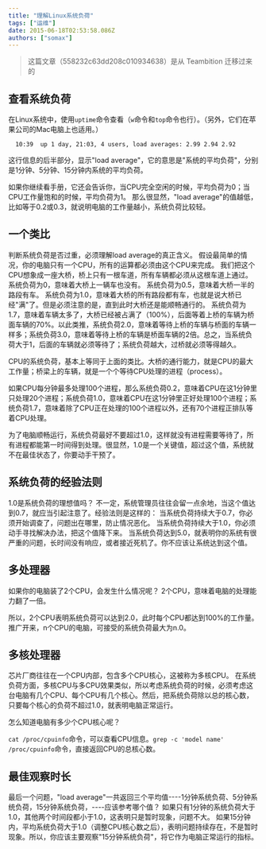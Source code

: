 ```yaml
---
title: "理解Linux系统负荷"
tags: ["运维"]
date: 2015-06-18T02:53:58.086Z
authors: ["somax"]
---
```


> 这篇文章（558232c63dd208c010934638）是从 Teambition 迁移过来的

## 查看系统负荷

在Linux系统中，使用`uptime`命令查看（`w`命令和`top`命令也行）。（另外，它们在苹果公司的Mac电脑上也适用。）

      10:39  up 1 day, 21:03, 4 users, load averages: 2.99 2.94 2.92

这行信息的后半部分，显示"load average"，它的意思是"系统的平均负荷"，分别是1分钟、5分钟、15分钟内系统的平均负荷。

如果你继续看手册，它还会告诉你，当CPU完全空闲的时候，平均负荷为0；当CPU工作量饱和的时候，平均负荷为1。
那么很显然，"load average"的值越低，比如等于0.2或0.3，就说明电脑的工作量越小，系统负荷比较轻。

## 一个类比
判断系统负荷是否过重，必须理解load average的真正含义。
假设最简单的情况，你的电脑只有一个CPU，所有的运算都必须由这个CPU来完成。
我们把这个CPU想象成一座大桥，桥上只有一根车道，所有车辆都必须从这根车道上通过。
系统负荷为0，意味着大桥上一辆车也没有。
系统负荷为0.5，意味着大桥一半的路段有车。
系统负荷为1.0，意味着大桥的所有路段都有车，也就是说大桥已经"满"了。但是必须注意的是，直到此时大桥还是能顺畅通行的。
系统负荷为1.7，意味着车辆太多了，大桥已经被占满了（100%），后面等着上桥的车辆为桥面车辆的70%。以此类推，系统负荷2.0，意味着等待上桥的车辆与桥面的车辆一样多；系统负荷3.0，意味着等待上桥的车辆是桥面车辆的2倍。总之，当系统负荷大于1，后面的车辆就必须等待了；系统负荷越大，过桥就必须等得越久。

CPU的系统负荷，基本上等同于上面的类比。大桥的通行能力，就是CPU的最大工作量；桥梁上的车辆，就是一个个等待CPU处理的进程（process）。

如果CPU每分钟最多处理100个进程，那么系统负荷0.2，意味着CPU在这1分钟里只处理20个进程；系统负荷1.0，意味着CPU在这1分钟里正好处理100个进程；系统负荷1.7，意味着除了CPU正在处理的100个进程以外，还有70个进程正排队等着CPU处理。

为了电脑顺畅运行，系统负荷最好不要超过1.0，这样就没有进程需要等待了，所有进程都能第一时间得到处理。很显然，1.0是一个关键值，超过这个值，系统就不在最佳状态了，你要动手干预了。

## 系统负荷的经验法则
1.0是系统负荷的理想值吗？
不一定，系统管理员往往会留一点余地，当这个值达到0.7，就应当引起注意了。经验法则是这样的：
当系统负荷持续大于0.7，你必须开始调查了，问题出在哪里，防止情况恶化。
当系统负荷持续大于1.0，你必须动手寻找解决办法，把这个值降下来。
当系统负荷达到5.0，就表明你的系统有很严重的问题，长时间没有响应，或者接近死机了。你不应该让系统达到这个值。

## 多处理器
如果你的电脑装了2个CPU，会发生什么情况呢？
2个CPU，意味着电脑的处理能力翻了一倍。

所以，2个CPU表明系统负荷可以达到2.0，此时每个CPU都达到100%的工作量。推广开来，n个CPU的电脑，可接受的系统负荷最大为n.0。

## 多核处理器
芯片厂商往往在一个CPU内部，包含多个CPU核心，这被称为多核CPU。
在系统负荷方面，多核CPU与多CPU效果类似，所以考虑系统负荷的时候，必须考虑这台电脑有几个CPU、每个CPU有几个核心。然后，把系统负荷除以总的核心数，只要每个核心的负荷不超过1.0，就表明电脑正常运行。

怎么知道电脑有多少个CPU核心呢？

`cat /proc/cpuinfo`命令，可以查看CPU信息。`grep -c 'model name' /proc/cpuinfo`命令，直接返回CPU的总核心数。

## 最佳观察时长
最后一个问题，"load average"一共返回三个平均值----1分钟系统负荷、5分钟系统负荷，15分钟系统负荷，----应该参考哪个值？
如果只有1分钟的系统负荷大于1.0，其他两个时间段都小于1.0，这表明只是暂时现象，问题不大。
如果15分钟内，平均系统负荷大于1.0（调整CPU核心数之后），表明问题持续存在，不是暂时现象。所以，你应该主要观察"15分钟系统负荷"，将它作为电脑正常运行的指标。
